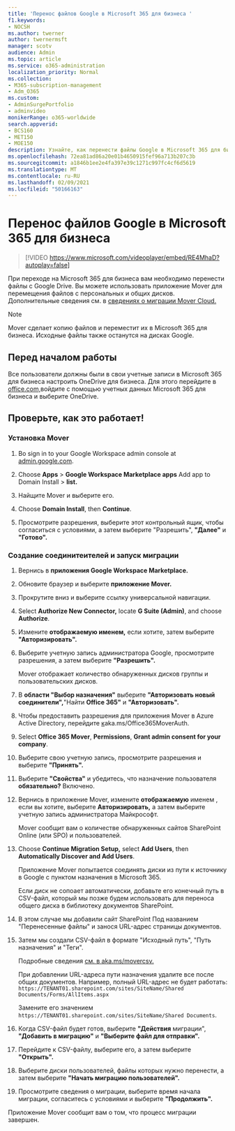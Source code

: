 ```yaml
---
title: 'Перенос файлов Google в Microsoft 365 для бизнеса '
f1.keywords:
- NOCSH
ms.author: twerner
author: twernermsft
manager: scotv
audience: Admin
ms.topic: article
ms.service: o365-administration
localization_priority: Normal
ms.collection:
- M365-subscription-management
- Adm_O365
ms.custom:
- AdminSurgePortfolio
- adminvideo
monikerRange: o365-worldwide
search.appverid:
- BCS160
- MET150
- MOE150
description: Узнайте, как перенести файлы Google в Microsoft 365 для бизнеса с помощью Mover.
ms.openlocfilehash: 72ea81ad86a20e01b4650915fef96a713b207c3b
ms.sourcegitcommit: a1846b1ee2e4fa397e39c1271c997fc4cf6d5619
ms.translationtype: MT
ms.contentlocale: ru-RU
ms.lasthandoff: 02/09/2021
ms.locfileid: "50166163"
---
```

# <a name="migrate-google-files-to-microsoft-365-for-business"></a>Перенос файлов Google в Microsoft 365 для бизнеса 

> [!VIDEO https://www.microsoft.com/videoplayer/embed/RE4MhaD?autoplay=false]

При переходе на Microsoft 365 для бизнеса вам необходимо перенести файлы с Google Drive. Вы можете использовать приложение Mover для перемещения файлов с персональных и общих дисков. Дополнительные сведения см. в [сведениях о миграции Mover Cloud.](https://docs.microsoft.com/sharepointmigration/mover-plan-migration)

> [!NOTE]
> Mover сделает копию файлов и переместит их в Microsoft 365 для бизнеса. Исходные файлы также останутся на дисках Google.

## <a name="before-you-start"></a>Перед началом работы

Все пользователи должны были в свои учетные записи в Microsoft 365 для бизнеса настроить OneDrive для бизнеса. Для этого перейдите в [office.com,](https://office.com)войдите с помощью учетных данных Microsoft 365 для бизнеса и выберите OneDrive.

## <a name="try-it"></a>Проверьте, как это работает!

### <a name="install-mover"></a>Установка Mover

1. Во sign in to your Google Workspace admin console at [admin.google.com](https://admin.google.com).

1. Choose **Apps**  >  **Google Workspace Marketplace apps** Add app to Domain Install  >  **list.**

1. Найщите Mover и выберите его.

1. Choose **Domain Install**, then **Continue**.

1. Просмотрите разрешения, выберите этот контрольный ящик, чтобы согласиться с условиями, а затем выберите "Разрешить", **"Далее"** и **"Готово".**

### <a name="create-connectors-and-run-the-migration"></a>Создание соединитеителей и запуск миграции

1. Вернись в **приложения Google Workspace Marketplace.**
1. Обновите браузер и выберите **приложение Mover.**
1. Прокрутите вниз и выберите ссылку универсальной навигации.
1. Select **Authorize New Connector,** locate **G Suite (Admin)**, and choose **Authorize**.
1. Измените **отображаемую именем,** если хотите, затем выберите **"Авторизировать".**
1. Выберите учетную запись администратора Google, просмотрите разрешения, а затем выберите **"Разрешить".**

    Mover отображает количество обнаруженных дисков группы и пользовательских дисков. 

1. В **области "Выбор назначения"** выберите **"Авторизовать новый соединители",**"Найти **Office 365"** и **"Авторизовать".**
1. Чтобы предоставить разрешения для приложения Mover в Azure Active Directory, перейдите [к](https://aka.ms/Office365MoverAuth)aka.ms/Office365MoverAuth.
1. Select **Office 365 Mover**, **Permissions**, **Grant admin consent for your company**.
1. Выберите свою учетную запись, просмотрите разрешения и выберите **"Принять".**
1. Выберите **"Свойства"** и убедитесь, что назначение пользователя **обязательно?** Включено.
1. Вернись в приложение Mover, измените **отображаемую** именем , если вы хотите, выберите **Авторизировать,** а затем выберите учетную запись администратора Майкрософт.

    Mover сообщит вам о количестве обнаруженных сайтов SharePoint Online (или SPO) и пользователей.
1. Choose **Continue Migration Setup,** select **Add Users**, then **Automatically Discover and Add Users**.

    Приложение Mover попытается соединять диски из пути к источнику в Google с пунктом назначения в Microsoft 365. 

    Если диск не сопоает автоматически, добавьте его конечный путь в CSV-файл, который мы позже будем использовать для переноса общего диска в библиотеку документов SharePoint. 

1. В этом случае мы добавили сайт SharePoint Под названием "Перенесенные файлы" и занося URL-адрес страницы документов. 
1. Затем мы создали CSV-файл в формате "Исходный путь", "Путь назначения" и "Теги". 

    Подробные сведения [см. в aka.ms/movercsv.](https://docs.microsoft.com/sharepointmigration/mover-create-migration-csv)

    При добавлении URL-адреса пути назначения удалите все после общих документов. Например, полный URL-адрес не будет работать: `https://TENANT01.sharepoint.com/sites/SiteName/Shared Documents/Forms/AllItems.aspx`

    Замените его значением `https://TENANT01.sharepoint.com/sites/SiteName/Shared Documents`.

1. Когда CSV-файл будет готов, выберите **"Действия** миграции", **"Добавить в миграцию"** и **"Выберите файл для отправки".**
1. Перейдите к CSV-файлу, выберите его, а затем выберите **"Открыть".**
1. Выберите диски пользователей, файлы которых нужно перенести, а затем выберите **"Начать миграцию пользователей".**
1. Просмотрите сведения о миграции, выберите время начала миграции, согласитесь с условиями и выберите **"Продолжить".**

Приложение Mover сообщит вам о том, что процесс миграции завершен.
